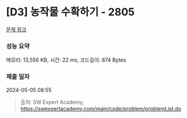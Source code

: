 # [D3] 농작물 수확하기 - 2805 

[문제 링크](https://swexpertacademy.com/main/code/problem/problemDetail.do?contestProbId=AV7GLXqKAWYDFAXB) 

### 성능 요약

메모리: 13,556 KB, 시간: 22 ms, 코드길이: 874 Bytes

### 제출 일자

2024-05-05 08:55



> 출처: SW Expert Academy, https://swexpertacademy.com/main/code/problem/problemList.do